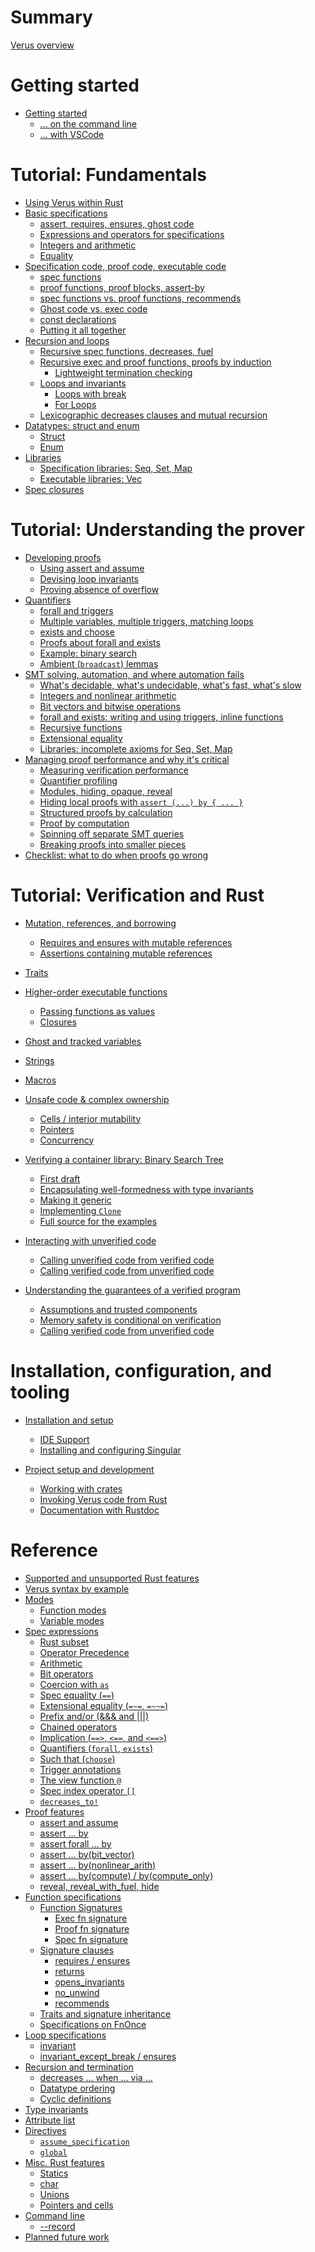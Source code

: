 # Summary

[Verus overview](./overview.md)

# Getting started

- [Getting started](./getting_started.md)
  - [... on the command line](./getting_started_cmd_line.md)
  - [... with VSCode](./getting_started_vscode.md)

# Tutorial: Fundamentals

- [Using Verus within Rust](./verus_macro_intro.md)
- [Basic specifications](specs.md)
    - [assert, requires, ensures, ghost code](./requires_ensures.md)
    - [Expressions and operators for specifications](./operators.md)
    - [Integers and arithmetic](./integers.md)
    - [Equality](./equality.md)
- [Specification code, proof code, executable code](modes.md)
    - [spec functions](spec_functions.md)
    - [proof functions, proof blocks, assert-by](proof_functions.md)
    - [spec functions vs. proof functions, recommends](spec_vs_proof.md)
    - [Ghost code vs. exec code](ghost_vs_exec.md)
    - [const declarations](const.md)
    - [Putting it all together](triangle.md)
- [Recursion and loops](recursion_loops.md)
    - [Recursive spec functions, decreases, fuel](recursion.md)
    - [Recursive exec and proof functions, proofs by induction](induction.md)
        - [Lightweight termination checking](exec_termination.md)
    - [Loops and invariants](while.md)
        - [Loops with break](break.md)
        - [For Loops](for.md)
    - [Lexicographic decreases clauses and mutual recursion](lex_mutual.md)
- [Datatypes: struct and enum](datatypes.md)
    - [Struct](datatypes_struct.md)
    - [Enum](datatypes_enum.md)
- [Libraries](vstd.md)
    - [Specification libraries: Seq, Set, Map](spec_lib.md)
    - [Executable libraries: Vec](exec_lib.md)
- [Spec closures](spec_closures.md)

# Tutorial: Understanding the prover

- [Developing proofs](develop_proofs.md)
    - [Using assert and assume](assert_assume.md)
    - [Devising loop invariants](invariants.md)
    - [Proving absence of overflow](overflow.md)
- [Quantifiers](quants.md)
    - [forall and triggers](forall.md)
    - [Multiple variables, multiple triggers, matching loops](multitriggers.md)
    - [exists and choose](exists.md)
    - [Proofs about forall and exists](quantproofs.md)
    - [Example: binary search](binary_search.md)
    - [Ambient (`broadcast`) lemmas](broadcast_proof.md)
- [SMT solving, automation, and where automation fails](smt_failures.md)
    - [What's decidable, what's undecidable, what's fast, what's slow]() <!--- Chris --->
    - [Integers and nonlinear arithmetic](nonlinear.md)
    - [Bit vectors and bitwise operations](bitvec.md)
    - [forall and exists: writing and using triggers, inline functions]() <!--- Chris --->
    - [Recursive functions]() <!--- Chris --->
    - [Extensional equality](extensional_equality.md)
    - [Libraries: incomplete axioms for Seq, Set, Map]() <!--- Chris --->
- [Managing proof performance and why it's critical](smt_perf_overview.md)
    - [Measuring verification performance](performance.md)
    - [Quantifier profiling](profiling.md)
    - [Modules, hiding, opaque, reveal](opaque.md)
    - [Hiding local proofs with `assert (...) by { ... }`](assert_by.md)
    - [Structured proofs by calculation](calc.md)
    - [Proof by computation](assert_by_compute.md)
    - [Spinning off separate SMT queries]()
    - [Breaking proofs into smaller pieces](breaking_proofs_into_pieces.md)
- [Checklist: what to do when proofs go wrong](checklist.md)

# Tutorial: Verification and Rust

- [Mutation, references, and borrowing](mutation-references-borrowing.md) <!--- Andrea --->
    - [Requires and ensures with mutable references](requires-ensures-mut-ref.md) <!--- Andrea --->
    - [Assertions containing mutable references](assert-mut-ref.md) <!--- Andrea --->
- [Traits]()
- [Higher-order executable functions](./higher-order-fns.md)
    - [Passing functions as values](./exec_funs_as_values.md)
    - [Closures](./exec_closures.md)
- [Ghost and tracked variables]()
- [Strings](./strings.md)
    <!-- - [String library]() --->
    <!-- - [String literals]() --->
- [Macros]()

- [Unsafe code & complex ownership](./complex_ownership.md)
  - [Cells / interior mutability](./interior_mutability.md)
  - [Pointers](./pointers.md)
  - [Concurrency](concurrency.md)

- [Verifying a container library: Binary Search Tree](./container_bst.md)
  - [First draft](./container_bst_first_draft.md)
  - [Encapsulating well-formedness with type invariants](./container_bst_type_invariant.md)
  - [Making it generic](./container_bst_generic.md)
  - [Implementing `Clone`](./container_bst_clone.md)
  - [Full source for the examples](./container_bst_all_source.md)

- [Interacting with unverified code](./interacting-with-unverified-code.md)
  - [Calling unverified code from verified code](./calling-unverified-from-verified.md)
  - [Calling verified code from unverified code](./calling-verified-from-unverified.md)

- [Understanding the guarantees of a verified program](./guarantees.md)
  - [Assumptions and trusted components](./tcb.md)
  - [Memory safety is conditional on verification](./memory-safety.md)
  - [Calling verified code from unverified code](./call-from-unverified-code.md)

# Installation, configuration, and tooling

- [Installation and setup]()
  - [IDE Support](ide_support.md)
  - [Installing and configuring Singular](./install-singular.md)

- [Project setup and development]()
  - [Working with crates]()
  - [Invoking Verus code from Rust]()
  - [Documentation with Rustdoc](./verusdoc.md)

# Reference

- [Supported and unsupported Rust features](./features.md)
- [Verus syntax by example](syntax.md)
- [Modes]()
  - [Function modes]()
  - [Variable modes](./reference-var-modes.md)
- [Spec expressions](./spec-expressions.md)
  - [Rust subset](./spec-rust-subset.md)
  - [Operator Precedence](./spec-operator-precedence.md)
  - [Arithmetic](./spec-arithmetic.md)
  - [Bit operators](./spec-bit-ops.md)
  - [Coercion with `as`](./reference-as.md)
  - [Spec equality (`==`)](./spec-equality.md)
  - [Extensional equality (`=~=`, `=~~=`)](./ref-extensional-equality.md)
  - [Prefix and/or (&&& and |||)](./prefix-and-or.md)
  - [Chained operators](./reference-chained-op.md)
  - [Implication (`==>`, `<==`, and `<==>`)](./reference-implication.md)
  - [Quantifiers (`forall`, `exists`)](./spec-quantifiers.md)
  - [Such that (`choose`)](./spec-choose.md)
  - [Trigger annotations](./trigger-annotations.md)
  - [The view function `@`](./reference-at-sign.md)
  - [Spec index operator `[]`](./reference-spec-index.md)
  - [`decreases_to!`](./reference-decreases-to.md)
- [Proof features]()
  - [assert and assume]()
  - [assert ... by](./reference-assert-by.md)
  - [assert forall ... by](./reference-assert-forall-by.md)
  - [assert ... by(bit_vector)](./reference-assert-by-bit-vector.md)
  - [assert ... by(nonlinear_arith)](./reference-assert-by-nonlinear.md)
  - [assert ... by(compute) / by(compute_only)](./reference-assert-by-compute.md)
  - [reveal, reveal_with_fuel, hide](./reference-reveal-hide.md)
- [Function specifications]()
  - [Function Signatures]()
    - [Exec fn signature](./reference-exec-signature.md)
    - [Proof fn signature](./reference-proof-signature.md)
    - [Spec fn signature](./reference-spec-signature.md)
  - [Signature clauses]()
    - [requires / ensures]()
    - [returns](./reference-returns.md)
    - [opens_invariants](./reference-opens-invariants.md)
    - [no_unwind](./reference-unwind-sig.md)
    - [recommends](./reference-recommends.md)
  - [Traits and signature inheritance](./reference-signature-inheritance.md)
  - [Specifications on FnOnce](./reference-signature-fnonce.md)
- [Loop specifications]()
  - [invariant]()
  - [invariant_except_break / ensures]()
- [Recursion and termination]()
  - [decreases ... when ... via ...](./reference-decreases.md)
  - [Datatype ordering]()
  - [Cyclic definitions]()
- [Type invariants](./reference-type-invariants.md)
- [Attribute list](./reference-attributes.md)
- [Directives]()
  - [`assume_specification`](./reference-assume-specification.md)
  - [`global`](./reference-global.md)
- [Misc. Rust features]()
  - [Statics](./static.md)
  - [char](./char.md)
  - [Unions](./reference-unions.md)
  - [Pointers and cells](./reference-pointers-cells.md)
- [Command line]()
  - [--record](./reference-flag-record.md)
- [Planned future work]()
